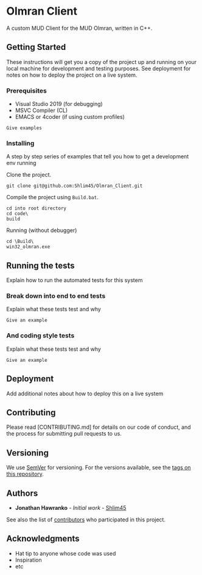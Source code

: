 # Olmran Client

A custom MUD Client for the MUD Olmran, written in C++.

## Getting Started

These instructions will get you a copy of the project up and running on your local machine for development and testing purposes. See deployment for notes on how to deploy the project on a live system.

### Prerequisites

* Visual Studio 2019 (for debugging)
* MSVC Compiler (CL)
* EMACS or 4coder (if using custom profiles)

```
Give examples
```

### Installing

A step by step series of examples that tell you how to get a development env running

Clone the project.

```
git clone git@github.com:Shlim45/Olmran_Client.git
```

Compile the project using `Build.bat`.
```
cd into root directory
cd code\
build
```

Running (without debugger)
```
cd \Build\
win32_olmran.exe
```
## Running the tests

Explain how to run the automated tests for this system

### Break down into end to end tests

Explain what these tests test and why

```
Give an example
```

### And coding style tests

Explain what these tests test and why

```
Give an example
```

## Deployment

Add additional notes about how to deploy this on a live system

## Contributing

Please read [CONTRIBUTING.md] for details on our code of conduct, and the process for submitting pull requests to us.

## Versioning

We use [SemVer](http://semver.org/) for versioning. For the versions available, see the [tags on this repository](https://github.com/your/project/tags). 

## Authors

* **Jonathan Hawranko** - *Initial work* - [Shlim45](https://github.com/Shlim45)

See also the list of [contributors](https://github.com/Shlim45/Olmran_Client/contributors) who participated in this project.

## Acknowledgments

* Hat tip to anyone whose code was used
* Inspiration
* etc
